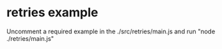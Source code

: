 # retries example

Uncomment a required example in the ./src/retries/main.js and run "node ./retries/main.js"